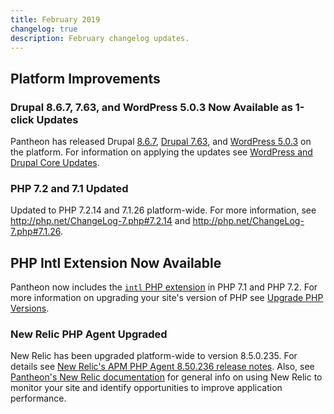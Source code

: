 ```yaml
---
title: February 2019
changelog: true
description: February changelog updates.
---
```


## Platform Improvements
### Drupal 8.6.7, 7.63, and WordPress 5.0.3 Now Available as 1-click Updates
Pantheon has released Drupal [8.6.7](https://www.drupal.org/project/drupal/releases/8.6.7), [Drupal 7.63](https://www.drupal.org/project/drupal/releases/7.63), and [WordPress 5.0.3](https://wordpress.org/news/2019/01/wordpress-5-0-3-maintenance-release/) on the platform. For information on applying the updates see [WordPress and Drupal Core Updates](/core-updates).

### PHP 7.2 and 7.1 Updated
Updated to PHP 7.2.14 and 7.1.26 platform-wide. For more information, see <http://php.net/ChangeLog-7.php#7.2.14> and <http://php.net/ChangeLog-7.php#7.1.26>.

## PHP Intl Extension Now Available 
Pantheon now includes the [`intl` PHP extension](http://php.net/manual/en/book.intl.php) in PHP 7.1 and PHP 7.2. For more information on upgrading your site's version of PHP see [Upgrade PHP Versions](/guides/php/php-versions).

### New Relic PHP Agent Upgraded
New Relic has been upgraded platform-wide to version 8.5.0.235. For details see [New Relic's APM PHP Agent 8.50.236 release notes](https://docs.newrelic.com/docs/release-notes/agent-release-notes/php-release-notes/php-agent-850235). Also, see [Pantheon's New Relic documentation](/guides/new-relic) for general info on using New Relic to monitor your site and identify opportunities to improve application performance.
